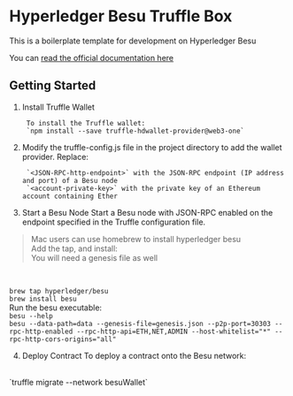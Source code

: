 # Hyperledger Besu Truffle Box

This is a boilerplate template for development on Hyperledger Besu

You can [read the official documentation here](https://besu.hyperledger.org/en/stable/HowTo/Develop-Dapps/Truffle/)

## Getting Started

1. Install Truffle Wallet

		To install the Truffle wallet:
		`npm install --save truffle-hdwallet-provider@web3-one`

2. Modify the truffle-config.js file in the project directory to add the wallet provider. Replace:

		`<JSON-RPC-http-endpoint>` with the JSON-RPC endpoint (IP address and port) of a Besu node
		`<account-private-key>` with the private key of an Ethereum account containing Ether

3. Start a Besu Node
Start a Besu node with JSON-RPC enabled on the endpoint specified in the Truffle configuration file.

> Mac users can use homebrew to install hyperledger besu <br>
> Add the tap, and install: <br>
> You will need a genesis file as well 

<br>

`brew tap hyperledger/besu`<br>
`brew install besu` <br>
Run the besu executable:<br>
`besu --help`<br>
`besu --data-path=data --genesis-file=genesis.json --p2p-port=30303 --rpc-http-enabled --rpc-http-api=ETH,NET,ADMIN --host-whitelist="*" --rpc-http-cors-origins="all"` 
<br>

4. Deploy Contract
To deploy a contract onto the Besu network:
<br>
`truffle migrate --network besuWallet`

<br>



